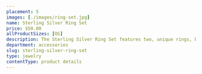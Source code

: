 ```yaml
---
placement: 5
images: [./images/ring-set.jpg]
name: Sterling Silver Ring Set
price: $50.00
allProductSizes: [OS]
description: The Sterling Silver Ring Set features two, unique rings, both intricately designed with precision and care. The high-polished finish of the sterling silver adds a touch of luxury and shine to these rings, making them a true standout accessory.
department: accessories
slug: sterling-silver-ring-set
type: jewelry
contentType: product details
---
```

